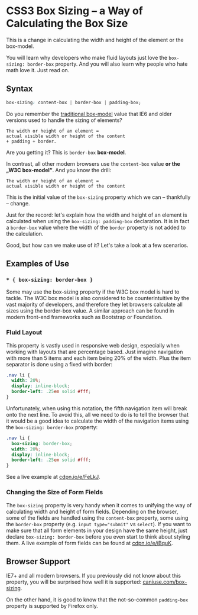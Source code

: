 CSS3 Box Sizing – a Way of Calculating the Box Size
===================================================

This is a change in calculating the width and height of the element or the
box-model.

You will learn why developers who make fluid layouts just love the `box-sizing:
border-box` property. And you will also learn why people who hate math love it.
Just read on.

Syntax
------

```css
box-sizing: content-box | border-box | padding-box;
```

Do you remember the [traditional
box-model](http://en.wikipedia.org/wiki/Internet_Explorer_box_model_bug) value
that IE6 and older versions used to handle the sizing of elements?

```
The width or height of an element =
actual visible width or height of the content
+ padding + border.
```

Are you getting it? This is `border-box` **box-model**.

In contrast, all other modern browsers use the `content-box` value **or the „W3C
box-model“**. And you know the drill:

```
The width or height of an element =
actual visible width or height of the content
```

This is the initial value of the `box-sizing` property which we can – thankfully
– change.

Just for the record: let's explain how the width and height of an element is
calculated when using the `box-sizing: padding-box` declaration. It is in fact a
`border-box` value where the width of the `border` property is not added to the
calculation.

Good, but how can we make use of it? Let's take a look at a few scenarios.

Examples of Use
---------------

### `* { box-sizing: border-box }`

Some may use the box-sizing property if the W3C box model is hard to tackle. The
W3C box model is also considered to be counterintuitive by the vast majority of
developers, and therefore they let browsers calculate all sizes using the
border-box value. A similar approach can be found in modern front-end frameworks
such as Bootstrap or Foundation.

### Fluid Layout

This property is vastly used in responsive web design, especially when working
with layouts that are percentage based. Just imagine navigation with more than 5
items and each item being 20% of the width. Plus the item separator is done
using a fixed with border:

```css
.nav li {
  width: 20%;
  display: inline-block;
  border-left: .25em solid #fff;
}
```

Unfortunately, when using this notation, the fifth navigation item will break
onto the next line. To avoid this, all we need to do is to tell the browser that
it would be a good idea to calculate the width of the navigation items using the
`box-sizing: border-box` property:

```css
.nav li {
  box-sizing: border-box;
  width: 20%;
  display: inline-block;
  border-left: .25em solid #fff;
}
```

See a live example at [cdpn.io/e/FeLkJ](http://cdpn.io/e/FeLkJ).

### Changing the Size of Form Fields

The `box-sizing` property is very handy when it comes to unifying the way of
calculating width and height of form fields. Depending on the browser, some of
the fields are handled using the `content-box` property, some using the
`border-box` property (e.g. `input type="submit"` vs `select`). If you want to
make sure that all form elements in your design have the same height, just
declare `box-sizing: border-box` before you even start to think about styling
them. A live example of form fields can be found at
[cdpn.io/e/iBquK](http://cdpn.io/e/iBquK).

Browser Support
---------------

IE7+ and all modern browsers. If you previously did not know about this
property, you will be surprised how well it is supported:
[caniuse.com/box-sizing](http://caniuse.com/box-sizing).

On the other hand, it is good to know that the not-so-common `padding-box`
property is supported by Firefox only.
